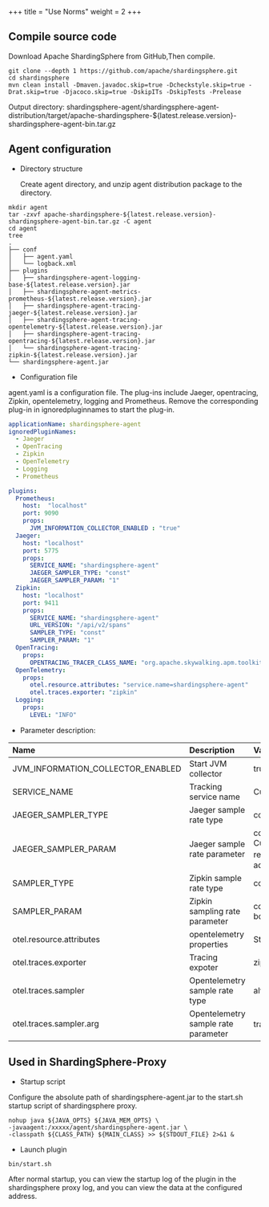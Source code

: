 +++
title = "Use Norms"
weight = 2
+++

## Compile source code
Download Apache ShardingSphere from GitHub,Then compile.
```shell
git clone --depth 1 https://github.com/apache/shardingsphere.git
cd shardingsphere
mvn clean install -Dmaven.javadoc.skip=true -Dcheckstyle.skip=true -Drat.skip=true -Djacoco.skip=true -DskipITs -DskipTests -Prelease
```
Output directory: shardingsphere-agent/shardingsphere-agent-distribution/target/apache-shardingsphere-${latest.release.version}-shardingsphere-agent-bin.tar.gz

## Agent configuration
* Directory structure

  Create agent directory, and unzip agent distribution package to the directory.
```shell
mkdir agent
tar -zxvf apache-shardingsphere-${latest.release.version}-shardingsphere-agent-bin.tar.gz -C agent
cd agent
tree 
.
├── conf
│   ├── agent.yaml
│   └── logback.xml
├── plugins
│   ├── shardingsphere-agent-logging-base-${latest.release.version}.jar
│   ├── shardingsphere-agent-metrics-prometheus-${latest.release.version}.jar
│   ├── shardingsphere-agent-tracing-jaeger-${latest.release.version}.jar
│   ├── shardingsphere-agent-tracing-opentelemetry-${latest.release.version}.jar
│   ├── shardingsphere-agent-tracing-opentracing-${latest.release.version}.jar
│   └── shardingsphere-agent-tracing-zipkin-${latest.release.version}.jar
└── shardingsphere-agent.jar

```
* Configuration file

agent.yaml is a configuration file. The plug-ins include Jaeger, opentracing, Zipkin, opentelemetry, logging and Prometheus.
Remove the corresponding plug-in in ignoredpluginnames to start the plug-in.


```yaml
applicationName: shardingsphere-agent
ignoredPluginNames:
  - Jaeger
  - OpenTracing
  - Zipkin
  - OpenTelemetry
  - Logging
  - Prometheus

plugins:
  Prometheus:
    host:  "localhost"
    port: 9090
    props:
      JVM_INFORMATION_COLLECTOR_ENABLED : "true"
  Jaeger:
    host: "localhost"
    port: 5775
    props:
      SERVICE_NAME: "shardingsphere-agent"
      JAEGER_SAMPLER_TYPE: "const"
      JAEGER_SAMPLER_PARAM: "1"
  Zipkin:
    host: "localhost"
    port: 9411
    props:
      SERVICE_NAME: "shardingsphere-agent"
      URL_VERSION: "/api/v2/spans"
      SAMPLER_TYPE: "const"
      SAMPLER_PARAM: "1"
  OpenTracing:
    props:
      OPENTRACING_TRACER_CLASS_NAME: "org.apache.skywalking.apm.toolkit.opentracing.SkywalkingTracer"
  OpenTelemetry:
    props:
      otel.resource.attributes: "service.name=shardingsphere-agent"
      otel.traces.exporter: "zipkin"
  Logging:
    props:
      LEVEL: "INFO"

```
* Parameter description:

| Name       |  Description     |  Value range    |  Default value     |
| :--------- | :-------- |:--------- | :-------- |
| JVM_INFORMATION_COLLECTOR_ENABLED      | Start JVM collector |  true, false  |  true  |
| SERVICE_NAME      | Tracking service name | Custom | shardingsphere-agent |
| JAEGER_SAMPLER_TYPE | Jaeger sample rate type | const, probabilistic, ratelimiting, remote | const |
| JAEGER_SAMPLER_PARAM  | Jaeger sample rate parameter |const:0, 1, probabilistic:0.0 - 1.0, ratelimiting: > 0, Customize the number of acquisitions per second, remote：need to customize the remote service addres,JAEGER_SAMPLER_MANAGER_HOST_PORT | 1 (const type) |
| SAMPLER_TYPE  | Zipkin sample rate type | const, counting, ratelimiting, boundary | const |
| SAMPLER_PARAM | Zipkin sampling rate parameter |const:0, 1, counting:0.01 - 1.0, ratelimiting: > 0, boundary:0.0001 - 1.0 | 1 (const type) |
| otel.resource.attributes | opentelemetry properties | String key value pair (, split) | service.name=shardingsphere-agent |
| otel.traces.exporter | Tracing expoter | zipkin, jaeger | zipkin |
| otel.traces.sampler | Opentelemetry sample rate type | always_on, always_off, traceidratio | always_on |
| otel.traces.sampler.arg | Opentelemetry sample rate parameter | traceidratio：0.0 - 1.0 | 1.0 |


## Used in ShardingSphere-Proxy

* Startup script

Configure the absolute path of shardingsphere-agent.jar to the start.sh startup script of shardingsphere proxy. 
```shell
nohup java ${JAVA_OPTS} ${JAVA_MEM_OPTS} \
-javaagent:/xxxxx/agent/shardingsphere-agent.jar \
-classpath ${CLASS_PATH} ${MAIN_CLASS} >> ${STDOUT_FILE} 2>&1 &
```

* Launch plugin

```shell
bin/start.sh
```

After normal startup, you can view the startup log of the plugin in the shardingsphere proxy log, and you can view the data at the configured address.






